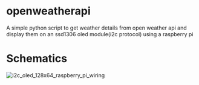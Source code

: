 # openweatherapi
A simple python script to get weather details from open weather api and display them on an ssd1306 oled module(i2c protocol) using a raspberry pi

# Schematics 

![i2c_oled_128x64_raspberry_pi_wiring](https://user-images.githubusercontent.com/72008676/150984713-de7752c8-10b4-4afd-80b6-da2fefe17078.png)
